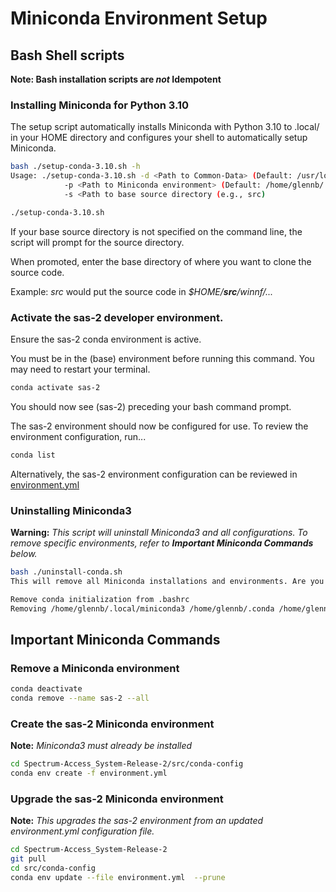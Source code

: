 # Miniconda Environment Setup
## Bash Shell scripts

**Note: Bash installation scripts are *not* Idempotent**

### Installing Miniconda for Python 3.10
The setup script automatically installs Miniconda with Python 3.10 to
.local/ in your HOME directory and configures your shell to automatically
setup Miniconda.

```bash
bash ./setup-conda-3.10.sh -h
Usage: ./setup-conda-3.10.sh -d <Path to Common-Data> (Default: /usr/local/src/winnf/Common-Data/)
            -p <Path to Miniconda environment> (Default: /home/glennb/.local/miniconda3)
            -s <Path to base source directory (e.g., src)

./setup-conda-3.10.sh
```
If your base source directory is not specified on the command line, the script will prompt for the source directory.

When promoted, enter the base directory of where you want to clone the source code.

Example: *src* would put the source code in *$HOME/***src***/winnf/...*

### Activate the sas-2 developer environment.
Ensure the sas-2 conda environment is active.

You must be in the (base) environment before running this command. You may need to restart your terminal.

```bash
conda activate sas-2
```

You should now see (sas-2) preceding your bash command prompt.

The sas-2 environment should now be configured for use.
To review the environment configuration, run...

```bash
conda list
```

Alternatively, the sas-2 environment configuration can be reviewed in [environment.yml](./environment.yml)

### Uninstalling Miniconda3

**Warning:** *This script will uninstall Miniconda3 and all configurations. To remove specific environments,
refer to **Important Miniconda Commands** below.*

```bash
bash ./uninstall-conda.sh 
This will remove all Miniconda installations and environments. Are you sure? [YES|no] YES

Remove conda initialization from .bashrc
Removing /home/glennb/.local/miniconda3 /home/glennb/.conda /home/glennb/.condarc
```

## Important Miniconda Commands
### Remove a Miniconda environment

```bash
conda deactivate
conda remove --name sas-2 --all
```

### Create the sas-2 Miniconda environment
**Note:** *Miniconda3 must already be installed*

```bash
cd Spectrum-Access_System-Release-2/src/conda-config
conda env create -f environment.yml
```

### Upgrade the sas-2 Miniconda environment
**Note:** *This upgrades the sas-2 environment from an updated environment.yml configuration file.*
```bash
cd Spectrum-Access_System-Release-2
git pull
cd src/conda-config
conda env update --file environment.yml  --prune
```